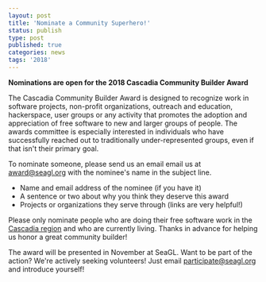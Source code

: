 ```yaml
---
layout: post
title: 'Nominate a Community Superhero!'
status: publish
type: post
published: true
categories: news
tags: '2018'
---
```


**Nominations are open for the 2018 Cascadia Community Builder Award**

The Cascadia Community Builder Award is designed to recognize work in software projects, non-profit organizations, outreach and education, hackerspace, user groups or any activity that promotes the adoption and appreciation of free software to new and larger groups of people. The awards committee is especially interested in individuals who have successfully reached out to traditionally under-represented groups, even if that isn't their primary goal. 

To nominate someone, please send us an email email us at [award@seagl.org](mailto:award@seagl.org) with the nominee's name in the subject line. 

* Name and email address of the nominee (if you have it)
* A sentence or two about why you think they deserve this award
* Projects or organizations they serve through (links are very helpful!)

Please only nominate people who are doing their free software work in the [Cascadia region](https://en.wikipedia.org/wiki/Cascadia_(bioregion)) and who are currently living. Thanks in advance for helping us honor a great community builder!

The award will be presented in November at SeaGL. Want to be part of the action? We're actively seeking volunteers! Just email [participate@seagl.org](mailto:participate@seagl.org) and introduce yourself! 

